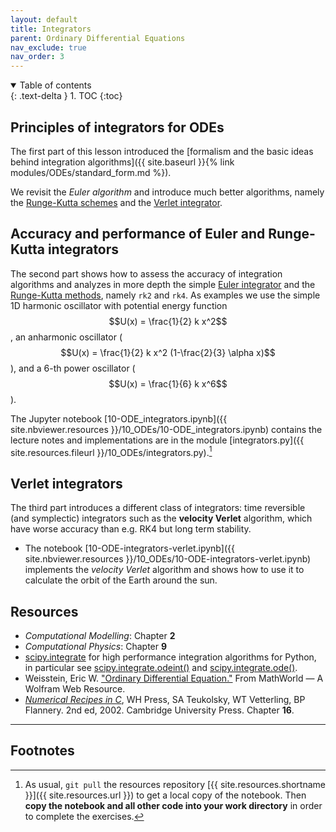 ```yaml
---
layout: default
title: Integrators
parent: Ordinary Differential Equations
nav_exclude: true
nav_order: 3
---
```


<details open markdown="block">
  <summary>
    Table of contents
  </summary>
  {: .text-delta }
1. TOC
{:toc}
</details>


## Principles of integrators for ODEs

The first part of this lesson introduced the [formalism and the basic
ideas behind integration algorithms]({{ site.baseurl }}{% link
modules/ODEs/standard_form.md %}).

We revisit the *Euler algorithm* and introduce much better algorithms,
namely the [Runge-Kutta
schemes](#accuracy-and-performance-of-euler-and-runge-kutta-integrators)
and the [Verlet integrator](#verlet-integrators).

## Accuracy and performance of Euler and Runge-Kutta integrators

The second part shows how to assess the accuracy of integration
algorithms and analyzes in more depth the simple
[Euler integrator](https://en.wikipedia.org/wiki/Euler_method) and the
[Runge-Kutta methods](https://en.wikipedia.org/wiki/Runge%E2%80%93Kutta_methods),
namely `rk2` and `rk4`. As examples we use the simple 1D
harmonic oscillator with potential energy function $$U(x) =
\frac{1}{2} k x^2$$, an anharmonic oscillator ($$U(x) = \frac{1}{2} k
x^2 (1-\frac{2}{3} \alpha x)$$), and a 6-th power oscillator ($$U(x) =
\frac{1}{6} k x^6$$).

The Jupyter notebook
[10-ODE_integrators.ipynb]({{ site.nbviewer.resources }}/10_ODEs/10-ODE_integrators.ipynb)
contains the lecture notes and implementations are in the module
[integrators.py]({{ site.resources.fileurl }}/10_ODEs/integrators.py).[^4]

## Verlet integrators

The third part introduces a different class of integrators: time
reversible (and symplectic) integrators such as the **velocity
Verlet** algorithm, which have worse accuracy than e.g. RK4 but long
term stability.

* The notebook
  [10-ODE-integrators-verlet.ipynb]({{ site.nbviewer.resources }}/10_ODEs/10-ODE-integrators-verlet.ipynb)
  implements the *velocity Verlet* algorithm and shows how to use it
  to calculate the orbit of the Earth around the sun.



## Resources ##

* _Computational Modelling_: Chapter **2**
* _Computational Physics_: Chapter **9**
* [scipy.integrate](https://docs.scipy.org/doc/scipy/reference/integrate.html)
  for high performance integration algorithms for Python, in
  particular see
  [scipy.integrate.odeint()](https://docs.scipy.org/doc/scipy/reference/generated/scipy.integrate.odeint.html)
  and
  [scipy.integrate.ode()](https://docs.scipy.org/doc/scipy/reference/generated/scipy.integrate.ode.html#scipy.integrate.ode).
* Weisstein, Eric
  W. ["Ordinary Differential Equation."](http://mathworld.wolfram.com/OrdinaryDifferentialEquation.html)
  From MathWorld — A Wolfram Web Resource.
* _[Numerical Recipes in C](http://apps.nrbook.com/c/index.html)_, WH
  Press, SA Teukolsky, WT Vetterling, BP Flannery. 2nd
  ed, 2002. Cambridge University Press. Chapter **16**.


------------------------------------------------------------

## Footnotes


[^4]:

     As usual, `git pull` the resources repository
     [{{ site.resources.shortname }}]({{ site.resources.url }}) to get a
     local copy of the notebook. Then **copy the notebook and all other
     code into your work directory** in order to complete the exercises.
